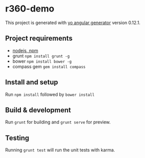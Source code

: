 # r360-demo

This project is generated with [yo angular generator](https://github.com/yeoman/generator-angular)
version 0.12.1.

## Project requirements
- [nodejs, npm](https://nodejs.org/)
- grunt `npm install grunt -g`
- bower `npm install bower -g`
- compass gem `gem install compass`

## Install and setup

Run `npm install` followed by `bower install`

## Build & development

Run `grunt` for building and `grunt serve` for preview.

## Testing

Running `grunt test` will run the unit tests with karma.
